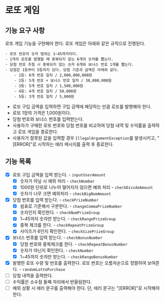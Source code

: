 # 로또 게임

## **기능 요구 사항**

로또 게임 기능을 구현해야 한다. 로또 게임은 아래와 같은 규칙으로 진행된다.

```
- 로또 번호의 숫자 범위는 1~45까지이다.
- 1개의 로또를 발행할 때 중복되지 않는 6개의 숫자를 뽑는다.
- 당첨 번호 추첨 시 중복되지 않는 숫자 6개와 보너스 번호 1개를 뽑는다.
- 당첨은 1등부터 5등까지 있다. 당첨 기준과 금액은 아래와 같다.
    - 1등: 6개 번호 일치 / 2,000,000,000원
    - 2등: 5개 번호 + 보너스 번호 일치 / 30,000,000원
    - 3등: 5개 번호 일치 / 1,500,000원
    - 4등: 4개 번호 일치 / 50,000원
    - 5등: 3개 번호 일치 / 5,000원
```

- 로또 구입 금액을 입력하면 구입 금액에 해당하는 만큼 로또를 발행해야 한다.
- 로또 1장의 가격은 1,000원이다.
- 당첨 번호와 보너스 번호를 입력받는다.
- 사용자가 구매한 로또 번호와 당첨 번호를 비교하여 당첨 내역 및 수익률을 출력하고 로또 게임을 종료한다.
- 사용자가 잘못된 값을 입력할 경우 `IllegalArgumentException`를 발생시키고, "[ERROR]"로 시작하는 에러 메시지를 출력 후 종료한다.

## 기능 목록

- [x]  로또 구입 금액을 입력 받는다. - `inputUserAmount`
   - [x]  숫자가 아닐 시 예외 처리  - `checkNumber`
   - [x]  1000원 단위로 나누어 떨어지지 않으면 예외 처리 - `checkDivideAmount`
   - [x]  숫자가 너무 크면 예외처리 - `checkBigNumAmount`
- [x]  당첨 번호를 입력 받는다. - `checkPrizeNumber`
   - [x]  쉼표로 기준해서 구분한다. - `changeCommaPrizeNumber`
   - [x]  숫자인지 확인한다. - `checkNumPrizeGroup`
   - [x]  1~45까지 숫자만 받는다. - `checkRangePrizeGroup`
   - [x]  중복 체크를 한다. - `checkRepeatPrizeGroup`
   - [x]  사이즈가 6인지 확인한다. - `checkSizePrizeGroup`
- [x]  보너스 번호를 입력 받는다. - `checkBonusNumber`
   - [x]  당첨 번호와 중복체크를 한다. - `checkRepeatBonusNumber`
   - [x]  숫자가 아닌지 확인한다. - `checkNumber`
   - [x]  1~45까지 숫자만 받는다. - `checkRangeBonusNumber`
- [x]  발행한 로또 수량 및 번호를 출력한다. 로또 번호는 오름차순으로 정렬하여 보여준다. - `randomLottoPurchase`
- [ ]  당첨 내역을 출력한다.
- [ ]  수익률은 소수점 둘째 자리에서 반올림한다.
- [ ]  예외 상황 시 에러 문구를 출력해야 한다. 단, 에러 문구는 "[ERROR]"로 시작해야 한다.